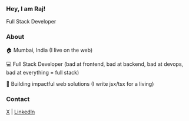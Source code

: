 ### Hey, I am Raj!

Full Stack Developer

### About

🏠 Mumbai, India (I live on the web)

💻 Full Stack Developer (bad at frontend, bad at backend, bad at devops, bad at everything = full stack)

🚀 Building impactful web solutions (I write jsx/tsx for a living)

### Contact

[X](https://x.com/genuine_kunwar) | [LinkedIn](https://www.linkedin.com/in/raj-kunwar/)
